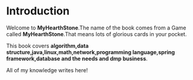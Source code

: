 # Introduction

Welcome to **MyHearthStone**.The name of the book comes from a Game called **MyHearthStone**.That means lots of glorious cards in your pocket.

This book covers **algorithm,data structure,java,linux,math,network,programming language,spring framework,database and the needs and dmp business**.

All of my knowledge writes here!





